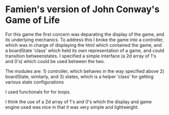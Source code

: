 # Famien's version of John Conway's Game of Life

For this game the first concern was deparating the display of the game, and its underlying mechanics. 
To address this I broke the game into a controller, which was in charge of displaying the html <table> which
contained the game, and a boardState 'class' which held its own representation of a game, and could transition
betweenstates. I specified a simple interface (a 2d array of 1's and 0's) which could be used between the two. 

The modules are: 1) controller, which behaves in the way specified above 2) boardState, similarly, and 3) states, which 
 is a helper 'class' for getting various state configurations
 
I used functionals for for loops. 
 
I think the use of a 2d array of 1's and 0's which the display and game engine used was nice in that it was very 
 simple and lightweight.
